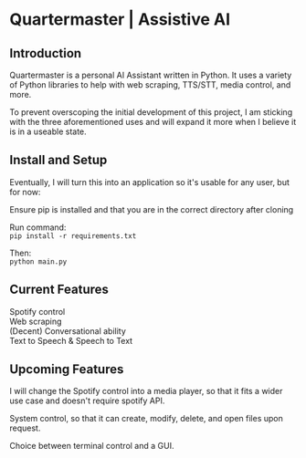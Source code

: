 # Quartermaster | Assistive AI

## Introduction
Quartermaster is a personal AI Assistant written in Python. It uses a variety of Python libraries to help with web scraping, TTS/STT, media control, and more. 

To prevent overscoping the initial development of this project, I am sticking with the three aforementioned uses and will expand it more when I believe it is in a useable state. 

## Install and Setup
Eventually, I will turn this into an application so it's usable for any user, but for now:

Ensure pip is installed and that you are in the correct directory after cloning

Run command:\
```pip install -r requirements.txt```

Then:\
```python main.py```

## Current Features
Spotify control\
Web scraping\
(Decent) Conversational ability\
Text to Speech & Speech to Text

## Upcoming Features
I will change the Spotify control into a media player, so that it fits a wider use case and doesn't require spotify API.

System control, so that it can create, modify, delete, and open files upon request.

Choice between terminal control and a GUI. 
